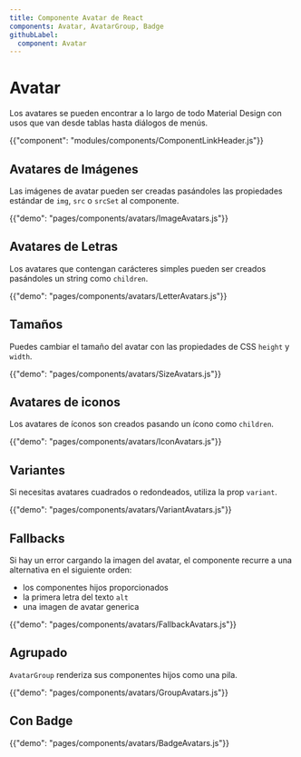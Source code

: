 ```yaml
---
title: Componente Avatar de React
components: Avatar, AvatarGroup, Badge
githubLabel:
  component: Avatar
---
```


# Avatar

<p class="description">Los avatares se pueden encontrar a lo largo de todo Material Design con usos que van desde tablas hasta diálogos de menús.</p>

{{"component": "modules/components/ComponentLinkHeader.js"}}

## Avatares de Imágenes

Las imágenes de avatar pueden ser creadas pasándoles las propiedades estándar de `img`,   `src` o  `srcSet` al componente.

{{"demo": "pages/components/avatars/ImageAvatars.js"}}

## Avatares de Letras

Los avatares que contengan carácteres simples pueden ser creados pasándoles un string como `children`.

{{"demo": "pages/components/avatars/LetterAvatars.js"}}

## Tamaños

Puedes cambiar el tamaño del avatar con las propiedades de CSS `height` y `width`.

{{"demo": "pages/components/avatars/SizeAvatars.js"}}

## Avatares de iconos

Los avatares de íconos son creados pasando un ícono como `children`.

{{"demo": "pages/components/avatars/IconAvatars.js"}}

## Variantes

Si necesitas avatares cuadrados o redondeados, utiliza la prop `variant`.

{{"demo": "pages/components/avatars/VariantAvatars.js"}}

## Fallbacks

Si hay un error cargando la imagen del avatar, el componente recurre a una alternativa en el siguiente orden:

- los componentes hijos proporcionados
- la primera letra del texto `alt`
- una imagen de avatar generica

{{"demo": "pages/components/avatars/FallbackAvatars.js"}}

## Agrupado

`AvatarGroup` renderiza sus componentes hijos como una pila.

{{"demo": "pages/components/avatars/GroupAvatars.js"}}

## Con Badge

{{"demo": "pages/components/avatars/BadgeAvatars.js"}}
